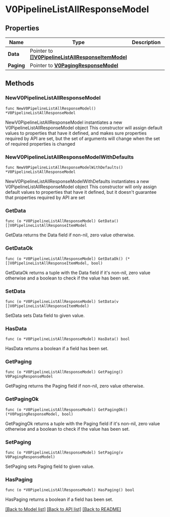 # V0PipelineListAllResponseModel

## Properties

Name | Type | Description | Notes
------------ | ------------- | ------------- | -------------
**Data** | Pointer to [**[]V0PipelineListAllResponseItemModel**](V0PipelineListAllResponseItemModel.md) |  | [optional] 
**Paging** | Pointer to [**V0PagingResponseModel**](V0PagingResponseModel.md) |  | [optional] 

## Methods

### NewV0PipelineListAllResponseModel

`func NewV0PipelineListAllResponseModel() *V0PipelineListAllResponseModel`

NewV0PipelineListAllResponseModel instantiates a new V0PipelineListAllResponseModel object
This constructor will assign default values to properties that have it defined,
and makes sure properties required by API are set, but the set of arguments
will change when the set of required properties is changed

### NewV0PipelineListAllResponseModelWithDefaults

`func NewV0PipelineListAllResponseModelWithDefaults() *V0PipelineListAllResponseModel`

NewV0PipelineListAllResponseModelWithDefaults instantiates a new V0PipelineListAllResponseModel object
This constructor will only assign default values to properties that have it defined,
but it doesn't guarantee that properties required by API are set

### GetData

`func (o *V0PipelineListAllResponseModel) GetData() []V0PipelineListAllResponseItemModel`

GetData returns the Data field if non-nil, zero value otherwise.

### GetDataOk

`func (o *V0PipelineListAllResponseModel) GetDataOk() (*[]V0PipelineListAllResponseItemModel, bool)`

GetDataOk returns a tuple with the Data field if it's non-nil, zero value otherwise
and a boolean to check if the value has been set.

### SetData

`func (o *V0PipelineListAllResponseModel) SetData(v []V0PipelineListAllResponseItemModel)`

SetData sets Data field to given value.

### HasData

`func (o *V0PipelineListAllResponseModel) HasData() bool`

HasData returns a boolean if a field has been set.

### GetPaging

`func (o *V0PipelineListAllResponseModel) GetPaging() V0PagingResponseModel`

GetPaging returns the Paging field if non-nil, zero value otherwise.

### GetPagingOk

`func (o *V0PipelineListAllResponseModel) GetPagingOk() (*V0PagingResponseModel, bool)`

GetPagingOk returns a tuple with the Paging field if it's non-nil, zero value otherwise
and a boolean to check if the value has been set.

### SetPaging

`func (o *V0PipelineListAllResponseModel) SetPaging(v V0PagingResponseModel)`

SetPaging sets Paging field to given value.

### HasPaging

`func (o *V0PipelineListAllResponseModel) HasPaging() bool`

HasPaging returns a boolean if a field has been set.


[[Back to Model list]](../README.md#documentation-for-models) [[Back to API list]](../README.md#documentation-for-api-endpoints) [[Back to README]](../README.md)


